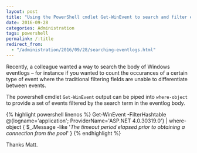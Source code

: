 ```yaml
---
layout: post
title: "Using the PowerShell cmdlet Get-WinEvent to search and filter event and diagnostic logs"
date: 2016-09-28
categories: Administration
tags: powershell
permalink: /:title
redirect_from:
  - "/administration/2016/09/28/searching-eventlogs.html"
---
```


Recently, a colleague wanted a way to search the body of Windows eventlogs – for instance if you wanted to count the occurances of a certain type of event where the traditional filtering fields are unable to differentiate between events.

The powershell cmdlet `Get-WinEvent` output can be piped into `where-object` to provide a set of events filtered by the search term in the eventlog body.


{% highlight powershell linenos %}
Get-WinEvent -FilterHashtable @{logname='application'; ProviderName='ASP.NET 4.0.30319.0'} | where-object  { $_.Message -like '*The timeout period elapsed prior to obtaining a connection from the pool*' }
{% endhighlight %}

Thanks Matt.